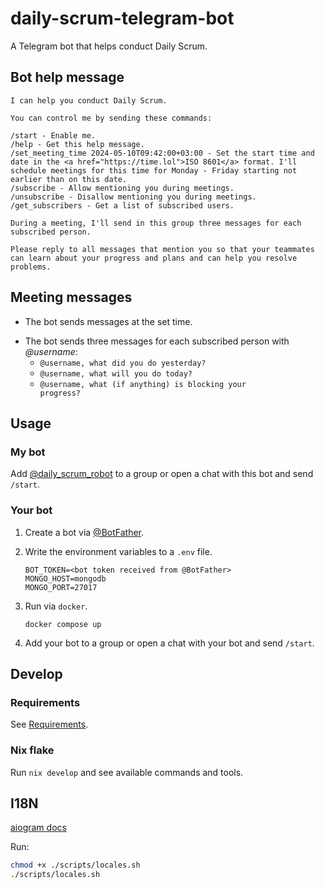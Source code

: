 # daily-scrum-telegram-bot

A Telegram bot that helps conduct Daily Scrum.

## Bot help message

<!-- `$ poetry run bot print-bot-message` as console -->

```console
I can help you conduct Daily Scrum.

You can control me by sending these commands:

/start - Enable me.
/help - Get this help message.
/set_meeting_time 2024-05-10T09:42:00+03:00 - Set the start time and date in the <a href="https://time.lol">ISO 8601</a> format. I'll schedule meetings for this time for Monday - Friday starting not earlier than on this date.
/subscribe - Allow mentioning you during meetings.
/unsubscribe - Disallow mentioning you during meetings.
/get_subscribers - Get a list of subscribed users.

During a meeting, I'll send in this group three messages for each subscribed person.

Please reply to all messages that mention you so that your teammates can learn about your progress and plans and can help you resolve problems.
```

## Meeting messages

- The bot sends messages at the set time.

<!-- `> echo '- The bot sends three messages for each subscribed person with *@username*:'; poetry run bot print-meeting-messages | xargs -I {} printf "  - <code>%s</code>\n" {}` -->

<!-- BEGIN mdsh -->
- The bot sends three messages for each subscribed person with *@username*:
  - <code>@username, what did you do yesterday?</code>
  - <code>@username, what will you do today?</code>
  - <code>@username, what (if anything) is blocking your progress?</code>
<!-- END mdsh -->

## Usage

### My bot

Add [@daily_scrum_robot](http://t.me/daily_scrum_robot) to a group or open a chat with this bot and send `/start`.

### Your bot

1. Create a bot via [@BotFather](https://t.me/botfather).

1. Write the environment variables to a `.env` file.

    ```console
    BOT_TOKEN=<bot token received from @BotFather>
    MONGO_HOST=mongodb
    MONGO_PORT=27017
    ```

1. Run via `docker`.

    ```console
    docker compose up
    ```

1. Add your bot to a group or open a chat with your bot and send `/start`.

## Develop

### Requirements

See [Requirements](./docs/requirements.md).

### Nix flake

Run `nix develop` and see available commands and tools.

## I18N

[aiogram docs](https://docs.aiogram.dev/en/latest/utils/i18n.html)

Run:

```sh
chmod +x ./scripts/locales.sh
./scripts/locales.sh
```
